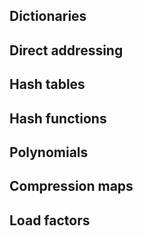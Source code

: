 ## Dictionaries

## Direct addressing

## Hash tables

## Hash functions

## Polynomials

## Compression maps

## Load factors
